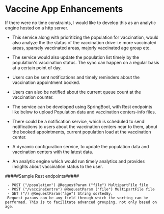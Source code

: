 Vaccine App Enhancements
========================

If there were no time constraints, I would like to develop this as an analytic engine hosted on a http server. 

* This service along with prioritizing the population for vaccination, would also analyze the the status of the vaccination drive i.e more vaccinated areas, sparsely vaccinated areas, majorly vaccinated age group etc.

* The service would also update the population list timely by the population's vaccination status. The sync can happen on a regular basis at a certain point of day.

* Users can be sent notifications and timely reminders about the vaccination appointment booked.

* Users can also be notified about the current queue count at the vaccination counter.

* The service can be developed using SpringBoot, with Rest endpoints like below to upload Population data and vaccination centers-info files.
 
* There could be a notification service, which is scheduled to send notifications to users about the vaccination centers near to them, about the booked appointments, current population load at the vaccination center.

* A dynamic configuration service, to update the population data and vaccination centers with the latest data.
* An analytic engine which would run timely analytics and provides insights about vaccination status to the user.

#####Sample Rest endpoints#####
```
 - POST ("/population") @RequestParam ("file") MultipartFile file
 - POST ("/vaccineCentre") @RequestParam ("file") MultipartFile file 
 - GET ("/) @RequestParam("age") String sortedBy, 
 Request params can be any field through which the sorting can be performed. This is to facilitate advanced grouping, not only based on age.
```

